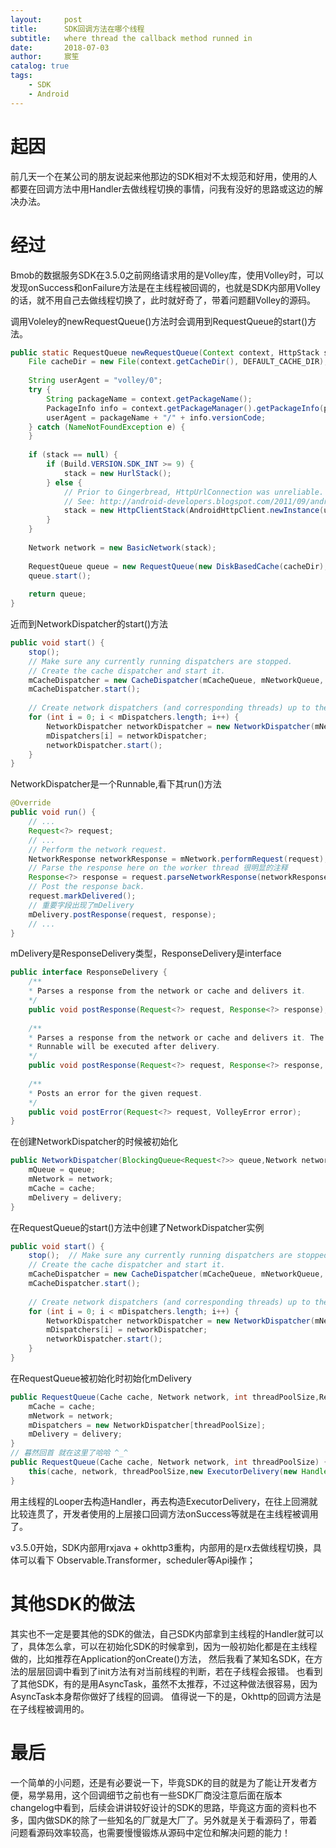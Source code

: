 ```yaml
---
layout:     post
title:      SDK回调方法在哪个线程
subtitle:   where thread the callback method runned in
date:       2018-07-03
author:     宸笙
catalog: true
tags:
    - SDK
    - Android
---
```


# 起因
前几天一个在某公司的朋友说起来他那边的SDK相对不太规范和好用，使用的人都要在回调方法中用Handler去做线程切换的事情，问我有没好的思路或这边的解决办法。
# 经过
Bmob的数据服务SDK在3.5.0之前网络请求用的是Volley库，使用Volley时，可以发现onSuccess和onFailure方法是在主线程被回调的，也就是SDK内部用Volley的话，就不用自己去做线程切换了，此时就好奇了，带着问题翻Volley的源码。
    
调用Voleley的newRequestQueue()方法时会调用到RequestQueue的start()方法。
```java
public static RequestQueue newRequestQueue(Context context, HttpStack stack) {
    File cacheDir = new File(context.getCacheDir(), DEFAULT_CACHE_DIR);
   
    String userAgent = "volley/0";
    try {
        String packageName = context.getPackageName();
        PackageInfo info = context.getPackageManager().getPackageInfo(packageName, 0);
        userAgent = packageName + "/" + info.versionCode;
    } catch (NameNotFoundException e) {
    }
   
    if (stack == null) {
        if (Build.VERSION.SDK_INT >= 9) {
            stack = new HurlStack();
        } else {
            // Prior to Gingerbread, HttpUrlConnection was unreliable.
            // See: http://android-developers.blogspot.com/2011/09/androids-http-clients.html
            stack = new HttpClientStack(AndroidHttpClient.newInstance(userAgent));
        }
    }
   
    Network network = new BasicNetwork(stack);
   
    RequestQueue queue = new RequestQueue(new DiskBasedCache(cacheDir), network);
    queue.start();
   
    return queue;
}
```

近而到NetworkDispatcher的start()方法
```java
public void start() {
    stop();  
    // Make sure any currently running dispatchers are stopped.
    // Create the cache dispatcher and start it.
    mCacheDispatcher = new CacheDispatcher(mCacheQueue, mNetworkQueue, mCache, mDelivery);
    mCacheDispatcher.start();
    
    // Create network dispatchers (and corresponding threads) up to the pool size.
    for (int i = 0; i < mDispatchers.length; i++) {
        NetworkDispatcher networkDispatcher = new NetworkDispatcher(mNetworkQueue, mNetwork,mCache, mDelivery);
        mDispatchers[i] = networkDispatcher;
        networkDispatcher.start();
    }
}
```
    
NetworkDispatcher是一个Runnable,看下其run()方法
```java
@Override
public void run() {
    // ...
    Request<?> request;
    // ... 
    // Perform the network request.
    NetworkResponse networkResponse = mNetwork.performRequest(request);
    // Parse the response here on the worker thread 很明显的注释
    Response<?> response = request.parseNetworkResponse(networkResponse);
    // Post the response back.
    request.markDelivered();
    // 重要字段出现了mDelivery
    mDelivery.postResponse(request, response);
    // ...
}
```
    
mDelivery是ResponseDelivery类型，ResponseDelivery是interface
```java
public interface ResponseDelivery {
    /**
    * Parses a response from the network or cache and delivers it.
    */
    public void postResponse(Request<?> request, Response<?> response);
    
    /**
    * Parses a response from the network or cache and delivers it. The provided
    * Runnable will be executed after delivery.
    */
    public void postResponse(Request<?> request, Response<?> response, Runnable runnable);
    
    /**
    * Posts an error for the given request.
    */
    public void postError(Request<?> request, VolleyError error);
}
```
    
在创建NetworkDispatcher的时候被初始化
```java
public NetworkDispatcher(BlockingQueue<Request<?>> queue,Network network, Cache cache,ResponseDelivery delivery) {
    mQueue = queue;
    mNetwork = network;
    mCache = cache;
    mDelivery = delivery;
}
```
在RequestQueue的start()方法中创建了NetworkDispatcher实例
```java
public void start() {
    stop();  // Make sure any currently running dispatchers are stopped.
    // Create the cache dispatcher and start it.
    mCacheDispatcher = new CacheDispatcher(mCacheQueue, mNetworkQueue, mCache, mDelivery);
    mCacheDispatcher.start();
    
    // Create network dispatchers (and corresponding threads) up to the pool size.
    for (int i = 0; i < mDispatchers.length; i++) {
        NetworkDispatcher networkDispatcher = new NetworkDispatcher(mNetworkQueue, mNetwork,mCache, mDelivery);
        mDispatchers[i] = networkDispatcher;
        networkDispatcher.start();
    }
}
```
在RequestQueue被初始化时初始化mDelivery
```java
public RequestQueue(Cache cache, Network network, int threadPoolSize,ResponseDelivery delivery) {
    mCache = cache;
    mNetwork = network;
    mDispatchers = new NetworkDispatcher[threadPoolSize];
    mDelivery = delivery;
}   
// 暮然回首 就在这里了哈哈 ^_^
public RequestQueue(Cache cache, Network network, int threadPoolSize) {
    this(cache, network, threadPoolSize,new ExecutorDelivery(new Handler(Looper.getMainLooper())));
}
```
用主线程的Looper去构造Handler，再去构造ExecutorDelivery，在往上回溯就比较连贯了，开发者使用的上层接口回调方法onSuccess等就是在主线程被调用了。

v3.5.0开始，SDK内部用rxjava + okhttp3重构，内部用的是rx去做线程切换，具体可以看下 Observable.Transformer，scheduler等Api操作；
  
# 其他SDK的做法
其实也不一定是要其他的SDK的做法，自己SDK内部拿到主线程的Handler就可以了，具体怎么拿，可以在初始化SDK的时候拿到，因为一般初始化都是在主线程做的，比如推荐在Application的onCreate()方法，
然后我看了某知名SDK，在方法的层层回调中看到了init方法有对当前线程的判断，若在子线程会报错。
    也看到了其他SDK，有的是用AsyncTask，虽然不太推荐，不过这种做法很容易，因为AsyncTask本身帮你做好了线程的回调。
    值得说一下的是，Okhttp的回调方法是在子线程被调用的。
# 最后
一个简单的小问题，还是有必要说一下，毕竟SDK的目的就是为了能让开发者方便，易学易用，这个回调细节之前也有一些SDK厂商没注意后面在版本changelog中看到，后续会讲讲较好设计的SDK的思路，毕竟这方面的资料也不多，国内做SDK的除了一些知名的厂就是大厂了。另外就是关于看源码了，带着问题看源码效率较高，也需要慢慢锻炼从源码中定位和解决问题的能力！
    
    

   
    
    
    
    
    
    
